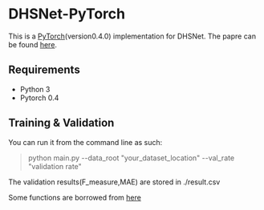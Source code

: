 # DHSNet-PyTorch

This is a [PyTorch](http://pytorch.org)(version0.4.0) implementation for DHSNet.
The papre can be found [here](https://www.cv-foundation.org/openaccess/content_cvpr_2016/papers/Liu_DHSNet_Deep_Hierarchical_CVPR_2016_paper.pdf).

## Requirements
* Python 3
* Pytorch 0.4

## Training & Validation
You can run it from the command line as such:
>python main.py --data_root "your_dataset_location" --val_rate "validation rate"

The validation results(F_measure,MAE) are stored in ./result.csv

Some functions are borrowed from [here](https://github.com/NVIDIA/flownet2-pytorch)
